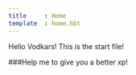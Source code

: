 ```yaml
---
title     : Home
template  : home.hbt 
---
```


Hello Vodkars! This is the start file!

###Help me to give you a better xp!
